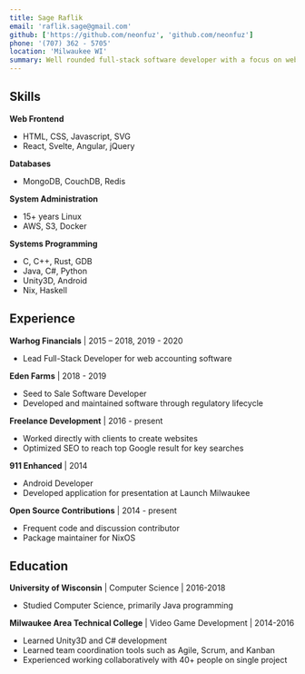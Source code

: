 ```yaml
---
title: Sage Raflik
email: 'raflik.sage@gmail.com'
github: ['https://github.com/neonfuz', 'github.com/neonfuz']
phone: '(707) 362 - 5705'
location: 'Milwaukee WI'
summary: Well rounded full-stack software developer with a focus on web
---
```



Skills
----

**Web Frontend**
* HTML, CSS, Javascript, SVG
* React, Svelte, Angular, jQuery

**Databases**
* MongoDB, CouchDB, Redis

**System Administration**
* 15+ years Linux
* AWS, S3, Docker

**Systems Programming**
* C, C++, Rust, GDB
* Java, C#, Python
* Unity3D, Android
* Nix, Haskell


Experience
----------

**Warhog Financials** | 2015 – 2018, 2019 - 2020
- Lead Full-Stack Developer for web accounting software

**Eden Farms** | 2018 - 2019 
- Seed to Sale Software Developer
- Developed and maintained software through regulatory lifecycle

**Freelance Development** | 2016 - present
- Worked directly with clients to create websites
- Optimized SEO to reach top Google result for key searches

**911 Enhanced** | 2014
- Android Developer
- Developed application for presentation at Launch Milwaukee

**Open Source Contributions** | 2014 - present
- Frequent code and discussion contributor
- Package maintainer for NixOS

Education
---------

**University of Wisconsin** | Computer Science | 2016-2018
- Studied Computer Science, primarily Java programming

**Milwaukee Area Technical College** | Video Game Development | 2014-2016
- Learned Unity3D and C# development
- Learned team coordination tools such as Agile, Scrum, and Kanban
- Experienced working collaboratively with 40+ people on single project
